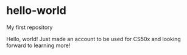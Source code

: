 # hello-world

My first repository

Hello, world! Just made an account to be used for CS50x and looking forward to learning more!
